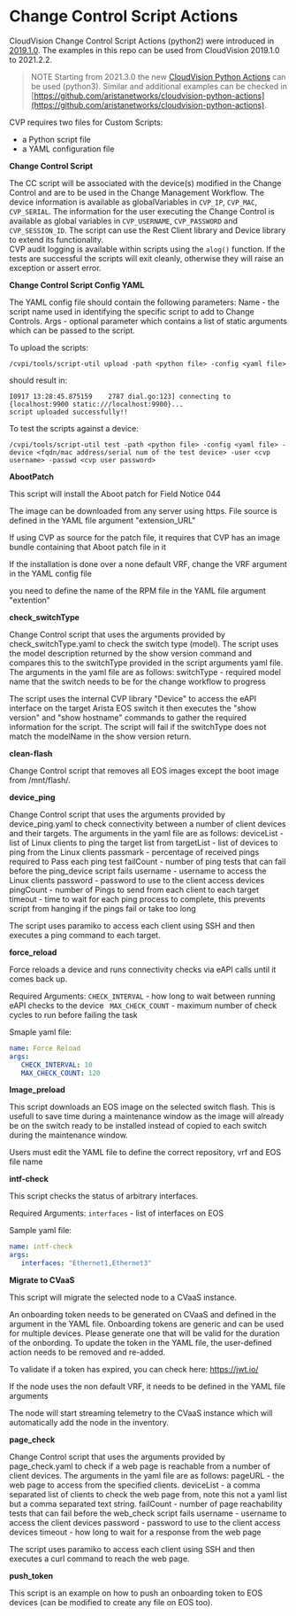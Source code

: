 # Change Control Script Actions

CloudVision Change Control Script Actions (python2) were introduced in [2019.1.0](https://www.arista.com/en/support/toi/cvp-2019-1-0/14330-change-control-script-actions). The examples in this repo can be used from CloudVision 2019.1.0 to 2021.2.2.

>NOTE Starting from 2021.3.0 the new [CloudVision Python Actions](https://www.arista.com/en/support/toi/cvp-2021-3-0/14901-ui-for-custom-action-scripts) can be used (python3). Similar and additional examples can be checked in [https://github.com/aristanetworks/cloudvision-python-actions](https://github.com/aristanetworks/cloudvision-python-actions).

CVP requires two files for Custom Scripts:
   - a Python script file
   - a YAML configuration file

**Change Control Script**

The CC script will be associated with the device(s) modified in the Change Control and are to be used in the Change Management Workflow.
The device information is available as globalVariables in `CVP_IP`,  `CVP_MAC`, `CVP_SERIAL`.
The information for the user executing the Change Control is available as global variables in `CVP_USERNAME`, `CVP_PASSWORD` and `CVP_SESSION_ID`.
The script can use the Rest Client library and Device library to extend its functionality.  
CVP audit logging is available within scripts using the `alog()` function.
If the tests are successful the scripts will exit cleanly, otherwise they will raise an exception or assert error.

**Change Control Script Config YAML**

The YAML config file should contain the following parameters:
Name - the script name used in identifying the specific script to add to Change Controls.
Args - optional parameter which contains a list of static arguments which can be passed to the script.

To upload the scripts:

`/cvpi/tools/script-util upload -path <python file> -config <yaml file>`

should result in:

```shell
I0917 13:28:45.875159    2787 dial.go:123] connecting to {localhost:9900 static:///localhost:9900}...
script uploaded successfully!!
```

To test the scripts against a device:

`/cvpi/tools/script-util test -path <python file> -config <yaml file> -device <fqdn/mac address/serial num of the test device> -user <cvp username> -passwd <cvp user password>`

**AbootPatch**

This script will install the Aboot patch for Field Notice 044

The image can be downloaded from any server using https.  File source is defined in the YAML file argument "extension_URL"

If using CVP as source for the patch file, it requires that CVP has an image bundle containing that Aboot patch file in it

If the installation is done over a none default VRF, change the VRF argument in the YAML config file

you need to define the name of the RPM file in the YAML file argument "extention"

**check_switchType**

Change Control script that uses the arguments provided by check_switchType.yaml to check the switch type (model). The script uses the model description returned by the show version command and compares this to the switchType provided in the script arguments yaml file. The arguments in the yaml file are as follows:
   switchType - required model name that the switch needs to be for the change workflow to progress

The script uses the internal CVP library "Device" to access the eAPI interface on the target Arista EOS switch it then executes the "show version" and "show hostname" commands to gather the required information for the script. The script will fail if the switchType does not match the modelName in the show version return.

**clean-flash**

Change Control script that removes all EOS images except the boot image from /mnt/flash/.

**device_ping**

Change Control script that uses the arguments provided by device_ping.yaml to check connectivity between a number of client devices and their targets. The arguments in the yaml file are as follows:
   deviceList - list of Linux clients to ping the target list from
   targetList - list of devices to ping from the Linux clients
   passmark   - percentage of received pings required to Pass each ping test
   failCount  - number of ping tests that can fail before the ping_device script fails
   username   - username to access the Linux clients
   password   - password to use to the client access devices
   pingCount  - number of Pings to send from each client to each target
   timeout    - time to wait for each ping process to complete, this prevents script from hanging if the pings
                  fail or take too long

The script uses paramiko to access each client using SSH and then executes a ping command to each target.

**force_reload**

Force reloads a device and runs connectivity checks via eAPI calls until it comes back up.

Required Arguments:
   `CHECK_INTERVAL` - how long to wait between running eAPI checks to the device
  ` MAX_CHECK_COUNT` - maximum number of check cycles to run before failing the task

Smaple yaml file:

```yaml
name: Force Reload
args:
   CHECK_INTERVAL: 10
   MAX_CHECK_COUNT: 120
```

**Image_preload**

This script downloads an EOS image on the selected switch flash.  This is usefull to save time during a maintenance window as the image will already be on the switch ready to be installed instead of copied to each switch during the maintenance window.

Users must edit the YAML file to define the correct repository, vrf and EOS file name

**intf-check**

This script checks the status of arbitrary interfaces.

Required Arguments:
   `interfaces` - list of interfaces on EOS

Sample yaml file:

```yaml
name: intf-check
args:
   interfaces: "Ethernet1,Ethernet3"
```

**Migrate to CVaaS**

This script will migrate the selected node to a CVaaS instance.

An onboarding token needs to be generated on CVaaS and defined in the argument in the YAML file.  Onboarding tokens are generic and can be used for multiple devices.  Please generate one that will be valid for the duration of the onbording.  To update the token in the YAML file, the user-defined action needs to be removed and re-added.

To validate if a token has expired, you can check here: https://jwt.io/

If the node uses the non default VRF, it needs to be defined in the YAML file arguments

The node will start streaming telemetry to the CVaaS instance which will automatically add the node in the inventory.

**page_check**

Change Control script that uses the arguments provided by page_check.yaml to check if a web page is reachable from a number of client devices. The arguments in the yaml file are as follows:
   pageURL - the web page to access from the specified clients.
   deviceList - a comma separated list of clients to check the web page from, note this not a yaml list but a
                  comma separated text string.
   failCount  - number of page reachability tests that can fail before the web_check script fails
   username   - username to access the client devices
   password   - password to use to the client access devices
   timeout    - how long to wait for a response from the web page

The script uses paramiko to access each client using SSH and then executes a curl command to reach the web page.

**push_token**

This script is an example on how to push an onboarding token to EOS devices (can be modified to create any file on EOS too).
